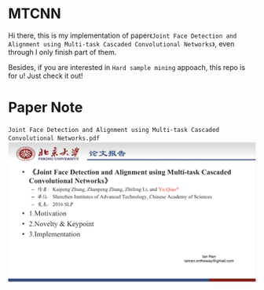# MTCNN
Hi there, this is my implementation of paper`《Joint Face Detection and Alignment using Multi-task Cascaded Convolutional Networks》`, even through I only finish part of them.

Besides, if you are interested in `Hard sample mining` appoach, this repo is for u! Just check it out!

# Paper Note
`Joint Face Detection and Alignment using Multi-task Cascaded Convolutional Networks.pdf`
![image](https://github.com/Ien001/MTCNN/blob/master/Screen%20Shot%202019-03-09%20at%209.40.10%20AM.png)
